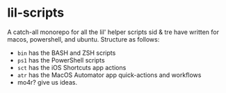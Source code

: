 # lil-scripts
A catch-all monorepo for all the lil' helper scripts sid &amp; tre have written for macos, powershell, and ubuntu. Structure as follows:
- `bin` has the BASH and ZSH scripts
- `ps1` has the PowerShell scripts
- `sct` has the iOS Shortcuts app actions
- `atr` has the MacOS Automator app quick-actions and workflows
- mo4r? give us ideas.
